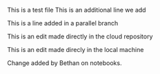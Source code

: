 This is a test file
This is an additional line we add

This is a line added in a parallel branch

This is an edit made directly in the cloud repository

This is an edit made direcly in the local machine


Change added by Bethan on notebooks. 
